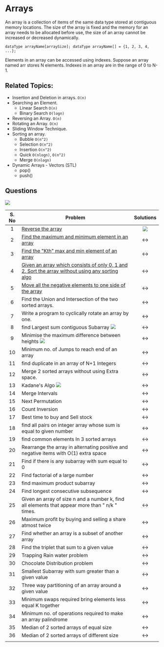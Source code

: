 # Arrays

An array is a collection of items of the same data type stored at contiguous memory locations. The size of the array is fixed and the memory for an array needs to be allocated before use, the size of an array cannot be increased or decreased dynamically.

``
dataType arrayName[arraySize];
dataType arrayName[] = {1, 2, 3, 4, ...};
``

Elements in an array can be accessed using indexes. Suppose an array named arr stores N elements. Indexes in an array are in the range of 0 to N-1.

## Related Topics:
- Insertion and Deletion in arrays. ``O(n)``
- Searching an Element.
    - Linear Search ``O(n)``
    - Binary Search ``O(logn)``
- Reversing an Array. ``O(n)``
- Rotating an Array. ``O(n)``
- Sliding Window Technique.
- Sorting an array.
    - Bubble ``O(n^2)``
    - Selection ``O(n^2)``
    - Insertion ``O(n^2)``
    - Quick ``O(nlogn)``, ``O(n^2)``
    - Merge ``O(nlogn)``
- Dynamic Arrays - Vectors (STL)
    - pop()
    - push()

## Questions
<!--[![Reverse the array](https://img.shields.io/badge/Solution-green)](https://www.geeksforgeeks.org/write-a-program-to-reverse-an-array-or-string/)-->

<img id="array" src="https://img.shields.io/badge/Arrays-36-brightgreen?style=for-the-badge"> 

| S. No              | Problem                                                                                              | Solutions        |
|:-------------------:|------------------------------------------------------------------------------------------------------|:----------------:|
| 1               | <a href="https://www.geeksforgeeks.org/write-a-program-to-reverse-an-array-or-string/" target="_blank">Reverse the array</a>                                                                                  | <a href="./01-Reverse-Array.cpp"><img src="https://img.shields.io/badge/Solution-green"></a>            |
| 2               | <a href="https://www.geeksforgeeks.org/maximum-and-minimum-in-an-array/" target="_blank">Find the maximum and minimum element in an array </a>                                                    | <->              |
| 3               | <a href="https://practice.geeksforgeeks.org/problems/kth-smallest-element5635/1" target="_blank">Find the "Kth" max and min element of an array  </a>                                                     | <->              |
| 4               | <a href="https://practice.geeksforgeeks.org/problems/sort-an-array-of-0s-1s-and-2s4231/1" target="_blank">Given an array which consists of only 0, 1 and 2. Sort the array without using any sorting algo </a>     | <->              |
| 5               | <a href="https://www.geeksforgeeks.org/move-negative-numbers-beginning-positive-end-constant-extra-space/" target="_blank">Move all the negative elements to one side of the array  </a>                                            | <->              |
| 6               | Find the Union and Intersection of the two sorted arrays.                                            | <->              |
| 7               | Write a program to cyclically rotate an array by one.                                                | <->              |
| 8               | find Largest sum contiguous Subarray <img src="https://img.shields.io/badge/V. IMP-orange">                                                         | <->              |
| 9               | Minimise the maximum difference between heights <img src="https://img.shields.io/badge/V. IMP-orange">                                               | <->              |
| 10               | Minimum no. of Jumps to reach end of an array                                                        | <->              |
| 11               | find duplicate in an array of N+1 Integers                                                           | <->              |
| 12               | Merge 2 sorted arrays without using Extra space.                                                     | <->              |
| 13               | Kadane's Algo <img src="https://img.shields.io/badge/V.V.V.V.V. IMP-red">                                                                        | <->              |
| 14               | Merge Intervals                                                                                      | <->              |
| 15               | Next Permutation                                                                                     | <->              |
| 16               | Count Inversion                                                                                      | <->              |
| 17               | Best time to buy and Sell stock                                                                      | <->              |
| 18               | find all pairs on integer array whose sum is equal to given number                                   | <->              |
| 19               | find common elements In 3 sorted arrays                                                              | <->              |
| 20               | Rearrange the array in alternating positive and negative items with O(1) extra space                 | <->              |
| 21               | Find if there is any subarray with sum equal to 0                                                    | <->              |
| 22               | Find factorial of a large number                                                                     | <->              |
| 23               | find maximum product subarray                                                                        | <->              |
| 24               | Find longest consecutive subsequence                                                                | <->              |
| 25               | Given an array of size n and a number k, find all elements that appear more than " n/k " times.       | <->              |
| 26               | Maximum profit by buying and selling a share atmost twice                                            | <->              |
| 27               | Find whether an array is a subset of another array                                                   | <->              |
| 28               | Find the triplet that sum to a given value                                                           | <->              |
| 29               | Trapping Rain water problem                                                                          | <->              |
| 30               | Chocolate Distribution problem                                                                       | <->              |
| 31               | Smallest Subarray with sum greater than a given value                                                | <->              |
| 32               | Three way partitioning of an array around a given value                                              | <->              |
| 33               | Minimum swaps required bring elements less equal K together                                          | <->              |
| 34               | Minimum no. of operations required to make an array palindrome                                       | <->              |
| 35               | Median of 2 sorted arrays of equal size                                                              | <->              |
| 36               | Median of 2 sorted arrays of different size                                                          | <->              |
|                     | 